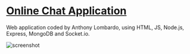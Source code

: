 # [Online Chat Application](https://agile-cliffs-96467.herokuapp.com/)

Web application coded by Anthony Lombardo, using HTML, JS, Node.js, Express, MongoDB and Socket.io.

![screenshot](https://i.gyazo.com/238c48c990de246dab4b8c0c45974982.png)
